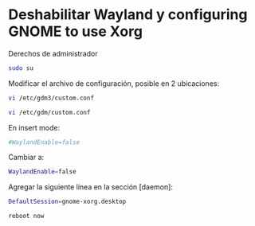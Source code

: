 ﻿



# Deshabilitar Wayland y configuring GNOME to use Xorg

Derechos de administrador

```sh
sudo su
```
Modificar el archivo de configuración, posible en 2 ubicaciones:
```sh
vi /etc/gdm3/custom.conf
```
```sh
vi /etc/gdm/custom.conf
```
En insert mode:
```sh
#WaylandEnable=false
```
Cambiar a:
```sh
WaylandEnable=false
```
Agregar la siguiente línea en la sección [daemon]:
```sh
DefaultSession=gnome-xorg.desktop
```
```sh
reboot now
```




